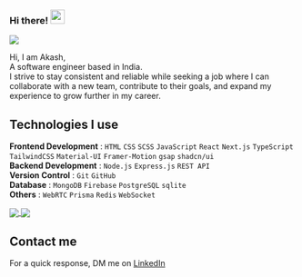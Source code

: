### Hi there! <img src="https://emojis.slackmojis.com/emojis/images/1536351075/4594/blob-wave.gif" width="25"/>

![](https://komarev.com/ghpvc/?username=Hunter305&color=853be0)
 
Hi, I am Akash,  
A software engineer based in India.  
I strive to stay consistent and reliable while seeking a job where I can collaborate with a new team, contribute to their goals, and expand my experience to grow further in my career.  
 
## Technologies I use

**Frontend Development**  :  `HTML` `CSS` `SCSS` `JavaScript` `React` `Next.js` `TypeScript` `TailwindCSS` `Material-UI` `Framer-Motion` `gsap` `shadcn/ui` <br />
 **Backend Development**  :  `Node.js` `Express.js` `REST API` <br />
**Version Control**       :  `Git` `GitHub` <br />
**Database**              :  `MongoDB` `Firebase` `PostgreSQL` `sqlite` <br />
**Others**                :  `WebRTC` `Prisma` `Redis` `WebSocket` <br />

<a href="https://github.com/anuraghazra/github-readme-stats">
  <img align="center" src="https://github-readme-stats.vercel.app/api?username=is-akash&count_private=true&show_icons=true&include_all_commits=true&hide_border=true&hide_title=true" />
</a>
<a href="https://github.com/anuraghazra/github-readme-stats">
  <img align="center" src="https://github-readme-stats.vercel.app/api/top-langs/?username=is-akash&langs_count=3&hide_title=true&hide_border=true" />
</a>

## Contact me
 For a quick response, DM me on [LinkedIn](https://www.linkedin.com/in/isakash/) 
 
